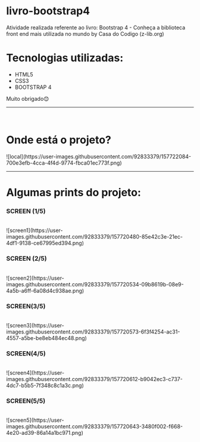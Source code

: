 # livro-bootstrap4

<p>Atividade realizada referente ao livro: Bootstrap 4 - Conheça a biblioteca front end mais utilizada no mundo by Casa do Codigo (z-lib.org)</p> 
<h1>Tecnologias utilizadas:</h1> 
<ul>
  <li>HTML5</li>
  <li>CSS3</li>
  <li>BOOTSTRAP 4</li>
</ul>
Muito obrigado😊
<hr>
<br>


<h1>Onde está o projeto?</h1>
![local](https://user-images.githubusercontent.com/92833379/157722084-700e3efb-4cca-4f4d-9774-fbca01ec773f.png)
<hr>

<h1>Algumas prints do projeto:</h1>

<h3>SCREEN (1/5)</h3><br>
![screen1](https://user-images.githubusercontent.com/92833379/157720480-85e42c3e-21ec-4df1-9138-ce67995ed394.png)


<h3>SCREEN (2/5)</h3><br>
![screen2](https://user-images.githubusercontent.com/92833379/157720534-09b8619b-08e9-4a5b-a6ff-6a08d4c938ae.png)

<h3>SCREEN(3/5)</h3><br>
![screen3](https://user-images.githubusercontent.com/92833379/157720573-6f3f4254-ac31-4557-a5be-be8eb484ec48.png)

<h3>SCREEN(4/5)</h3><br>
![screen4](https://user-images.githubusercontent.com/92833379/157720612-b9042ec3-c737-4dc7-b5b5-7f348c8c1a3c.png)


<h3>SCREEN(5/5)</h3><br>
![screen5](https://user-images.githubusercontent.com/92833379/157720643-3480f002-f668-4e20-ad39-86a14a1bc971.png)
